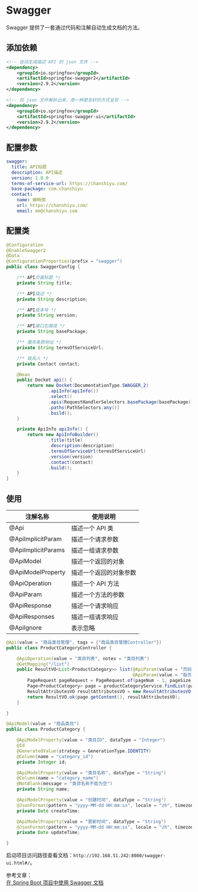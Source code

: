 # Swagger

Swagger 提供了一套通过代码和注解自动生成文档的方法。

## 添加依赖

```xml
<!-- 自动生成描述 API 的 json 文件 -->
<dependency>
    <groupId>io.springfox</groupId>
    <artifactId>springfox-swagger2</artifactId>
    <version>2.9.2</version>
</dependency>

<!-- 将 json 文件解析出来，用一种更友好的方式呈现 -->
<dependency>
    <groupId>io.springfox</groupId>
    <artifactId>springfox-swagger-ui</artifactId>
    <version>2.9.2</version>
</dependency>
```

## 配置参数

```yml
swagger:
  title: API标题
  description: API描述
  version: 1.0.0
  terms-of-service-url: https://chanshiyu.com/
  base-package: com.chanshiyu
  contact:
    name: 蝉時雨
    url: https://chanshiyu.com/
    email: me@chanshiyu.com
```

## 配置类

```java
@Configuration
@EnableSwagger2
@Data
@ConfigurationProperties(prefix = "swagger")
public class SwaggerConfig {

    /** API页面标题 */
    private String title;

    /** API描述 */
    private String description;

    /** API版本号 */
    private String version;

    /** API接口包路径 */
    private String basePackage;

    /** 服务条款地址 */
    private String termsOfServiceUrl;

    /** 联系人 */
    private Contact contact;

    @Bean
    public Docket api() {
        return new Docket(DocumentationType.SWAGGER_2)
                .apiInfo(apiInfo())
                .select()
                .apis(RequestHandlerSelectors.basePackage(basePackage))
                .paths(PathSelectors.any())
                .build();
    }

    private ApiInfo apiInfo() {
        return new ApiInfoBuilder()
                .title(title)
                .description(description)
                .termsOfServiceUrl(termsOfServiceUrl)
                .version(version)
                .contact(contact)
                .build();
    }
}
```

## 使用

| 注解名称           | 使用说明               |
| ------------------ | ---------------------- |
| @Api               | 描述一个 API 类        |
| @ApiImplicitParam  | 描述一个请求参数       |
| @ApiImplicitParams | 描述一组请求参数       |
| @ApiModel          | 描述一个返回的对象     |
| @ApiModelProperty  | 描述一个返回的对象参数 |
| @ApiOperation      | 描述一个 API 方法      |
| @ApiParam          | 描述一个方法的参数     |
| @ApiResponse       | 描述一个请求响应       |
| @ApiResponses      | 描述一组请求响应       |
| @ApiIgnore         | 表示忽略               |

```java
@Api(value = "商品类目管理", tags = {"商品类目管理Controller"})
public class ProductCategoryController {

    @ApiOperation(value = "类目列表", notes = "类目列表")
    @GetMapping("/list")
    public ResultVO<List<ProductCategory>> list(@ApiParam(value = "页码", defaultValue = "1") Integer pageNum,
                                                @ApiParam(value = "每页大小", defaultValue = "10") Integer pageSize) {
        PageRequest pageRequest = PageRequest.of(pageNum - 1, pageSize);
        Page<ProductCategory> page = productCategoryService.findList(pageRequest);
        ResultAttributesVO resultAttributesVO = new ResultAttributesVO(page.getPageable().getPageNumber() + 1, page.getSize(), page.getTotalElements());
        return ResultVO.ok(page.getContent(), resultAttributesVO);
    }

}
```

```java
@ApiModel(value = "商品类目")
public class ProductCategory {

    @ApiModelProperty(value = "类目ID", dataType = "Integer")
    @Id
    @GeneratedValue(strategy = GenerationType.IDENTITY)
    @Column(name = "category_id")
    private Integer id;

    @ApiModelProperty(value = "类目名称", dataType = "String")
    @Column(name = "category_name")
    @NotBlank(message = "类目名称不能为空")
    private String name;

    @ApiModelProperty(value = "创建时间", dataType = "String")
    @JsonFormat(pattern = "yyyy-MM-dd HH:mm:ss", locale = "zh", timezone = "GMT+8")
    private Date createTime;

    @ApiModelProperty(value = "更新时间", dataType = "String")
    @JsonFormat(pattern = "yyyy-MM-dd HH:mm:ss", locale = "zh", timezone = "GMT+8")
    private Date updateTime;

}
```

启动项目访问路径查看文档：`http://192.168.51.242:8080/swagger-ui.html#/`。

参考文章：  
[在 Spring Boot 项目中使用 Swagger 文档](https://www.ibm.com/developerworks/cn/java/j-using-swagger-in-a-spring-boot-project/index.html)
